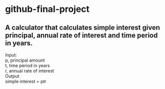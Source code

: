 # github-final-project

## A calculator that calculates simple interest given principal, annual rate of interest and time period in years.   



Input:  
   p, principal amount  
   t, time period in years  
   r, annual rate of interest  
Output  
   simple interest = p*t*r  
